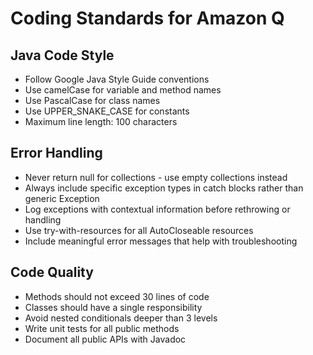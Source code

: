 # Coding Standards for Amazon Q

## Java Code Style
- Follow Google Java Style Guide conventions
- Use camelCase for variable and method names
- Use PascalCase for class names
- Use UPPER_SNAKE_CASE for constants
- Maximum line length: 100 characters

## Error Handling
- Never return null for collections - use empty collections instead
- Always include specific exception types in catch blocks rather than generic Exception
- Log exceptions with contextual information before rethrowing or handling
- Use try-with-resources for all AutoCloseable resources
- Include meaningful error messages that help with troubleshooting

## Code Quality
- Methods should not exceed 30 lines of code
- Classes should have a single responsibility
- Avoid nested conditionals deeper than 3 levels
- Write unit tests for all public methods
- Document all public APIs with Javadoc